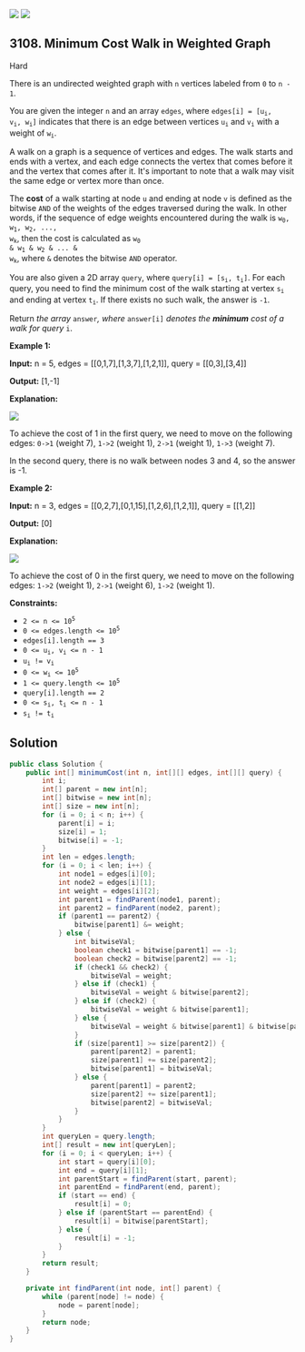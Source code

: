 [![](https://img.shields.io/github/stars/javadev/LeetCode-in-Java?label=Stars&style=flat-square)](https://github.com/javadev/LeetCode-in-Java)
[![](https://img.shields.io/github/forks/javadev/LeetCode-in-Java?label=Fork%20me%20on%20GitHub%20&style=flat-square)](https://github.com/javadev/LeetCode-in-Java/fork)

## 3108\. Minimum Cost Walk in Weighted Graph

Hard

There is an undirected weighted graph with `n` vertices labeled from `0` to `n - 1`.

You are given the integer `n` and an array `edges`, where <code>edges[i] = [u<sub>i</sub>, v<sub>i</sub>, w<sub>i</sub>]</code> indicates that there is an edge between vertices <code>u<sub>i</sub></code> and <code>v<sub>i</sub></code> with a weight of <code>w<sub>i</sub></code>.

A walk on a graph is a sequence of vertices and edges. The walk starts and ends with a vertex, and each edge connects the vertex that comes before it and the vertex that comes after it. It's important to note that a walk may visit the same edge or vertex more than once.

The **cost** of a walk starting at node `u` and ending at node `v` is defined as the bitwise `AND` of the weights of the edges traversed during the walk. In other words, if the sequence of edge weights encountered during the walk is <code>w<sub>0</sub>, w<sub>1</sub>, w<sub>2</sub>, ..., w<sub>k</sub></code>, then the cost is calculated as <code>w<sub>0</sub> & w<sub>1</sub> & w<sub>2</sub> & ... & w<sub>k</sub></code>, where `&` denotes the bitwise `AND` operator.

You are also given a 2D array `query`, where <code>query[i] = [s<sub>i</sub>, t<sub>i</sub>]</code>. For each query, you need to find the minimum cost of the walk starting at vertex <code>s<sub>i</sub></code> and ending at vertex <code>t<sub>i</sub></code>. If there exists no such walk, the answer is `-1`.

Return _the array_ `answer`_, where_ `answer[i]` _denotes the **minimum** cost of a walk for query_ `i`.

**Example 1:**

**Input:** n = 5, edges = \[\[0,1,7],[1,3,7],[1,2,1]], query = \[\[0,3],[3,4]]

**Output:** [1,-1]

**Explanation:**

![](https://assets.leetcode.com/uploads/2024/01/31/q4_example1-1.png)

To achieve the cost of 1 in the first query, we need to move on the following edges: `0->1` (weight 7), `1->2` (weight 1), `2->1` (weight 1), `1->3` (weight 7).

In the second query, there is no walk between nodes 3 and 4, so the answer is -1.

**Example 2:**

**Input:** n = 3, edges = \[\[0,2,7],[0,1,15],[1,2,6],[1,2,1]], query = \[\[1,2]]

**Output:** [0]

**Explanation:**

![](https://assets.leetcode.com/uploads/2024/01/31/q4_example2e.png)

To achieve the cost of 0 in the first query, we need to move on the following edges: `1->2` (weight 1), `2->1` (weight 6), `1->2` (weight 1).

**Constraints:**

*   <code>2 <= n <= 10<sup>5</sup></code>
*   <code>0 <= edges.length <= 10<sup>5</sup></code>
*   `edges[i].length == 3`
*   <code>0 <= u<sub>i</sub>, v<sub>i</sub> <= n - 1</code>
*   <code>u<sub>i</sub> != v<sub>i</sub></code>
*   <code>0 <= w<sub>i</sub> <= 10<sup>5</sup></code>
*   <code>1 <= query.length <= 10<sup>5</sup></code>
*   `query[i].length == 2`
*   <code>0 <= s<sub>i</sub>, t<sub>i</sub> <= n - 1</code>
*   <code>s<sub>i</sub> != t<sub>i</sub></code>

## Solution

```java
public class Solution {
    public int[] minimumCost(int n, int[][] edges, int[][] query) {
        int i;
        int[] parent = new int[n];
        int[] bitwise = new int[n];
        int[] size = new int[n];
        for (i = 0; i < n; i++) {
            parent[i] = i;
            size[i] = 1;
            bitwise[i] = -1;
        }
        int len = edges.length;
        for (i = 0; i < len; i++) {
            int node1 = edges[i][0];
            int node2 = edges[i][1];
            int weight = edges[i][2];
            int parent1 = findParent(node1, parent);
            int parent2 = findParent(node2, parent);
            if (parent1 == parent2) {
                bitwise[parent1] &= weight;
            } else {
                int bitwiseVal;
                boolean check1 = bitwise[parent1] == -1;
                boolean check2 = bitwise[parent2] == -1;
                if (check1 && check2) {
                    bitwiseVal = weight;
                } else if (check1) {
                    bitwiseVal = weight & bitwise[parent2];
                } else if (check2) {
                    bitwiseVal = weight & bitwise[parent1];
                } else {
                    bitwiseVal = weight & bitwise[parent1] & bitwise[parent2];
                }
                if (size[parent1] >= size[parent2]) {
                    parent[parent2] = parent1;
                    size[parent1] += size[parent2];
                    bitwise[parent1] = bitwiseVal;
                } else {
                    parent[parent1] = parent2;
                    size[parent2] += size[parent1];
                    bitwise[parent2] = bitwiseVal;
                }
            }
        }
        int queryLen = query.length;
        int[] result = new int[queryLen];
        for (i = 0; i < queryLen; i++) {
            int start = query[i][0];
            int end = query[i][1];
            int parentStart = findParent(start, parent);
            int parentEnd = findParent(end, parent);
            if (start == end) {
                result[i] = 0;
            } else if (parentStart == parentEnd) {
                result[i] = bitwise[parentStart];
            } else {
                result[i] = -1;
            }
        }
        return result;
    }

    private int findParent(int node, int[] parent) {
        while (parent[node] != node) {
            node = parent[node];
        }
        return node;
    }
}
```